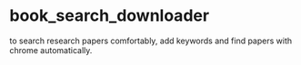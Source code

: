 # book_search_downloader
to search research papers comfortably, add keywords and find papers with chrome automatically.
